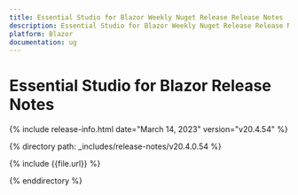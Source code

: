 ```yaml
---
title: Essential Studio for Blazor Weekly Nuget Release Release Notes  
description: Essential Studio for Blazor Weekly Nuget Release Release Notes 
platform: Blazor
documentation: ug
---
```


# Essential Studio for  Blazor  Release Notes  

{% include release-info.html date="March 14, 2023"   version="v20.4.54" %} 

{% directory path: _includes/release-notes/v20.4.0.54  %}

{% include {{file.url}} %}

{% enddirectory %}


